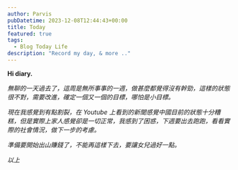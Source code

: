```yaml
---
author: Parvis
pubDatetime: 2023-12-08T12:44:43+00:00
title: Today
featured: true
tags:
  - Blog Today Life
description: "Record my day, & more .."
---
```


**Hi diary.**    

*無聊的一天過去了，這周是無所事事的一週，做甚麼都覺得沒有幹勁，這樣的狀態很不對，需要改進，確定一個又一個的目標，哪怕是小目標。*    

*現在我感覺到有點割裂，在 Youtube 上看到的新聞感覺中國目前的狀態十分糟糕，但是實際上家人感覺卻是一切正常，我感到了困惑，下週要出去跑跑，看看實際的社會情況，做下一步的考慮。*    

*準備要開始出山賺錢了，不能再這樣下去，要讓女兒過好一點。*    

*以上*     
